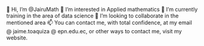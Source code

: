 👋 Hi, I’m @JairuMath
👀 I’m interested in Applied mathematics
🌱 I’m currently training in the area of data science
💞️ I’m looking to collaborate in the mentioned area
📫 You can contact me, with total confidence, at my email @ jaime.toaquiza @ epn.edu.ec, or other ways to contact me, visit my website.
